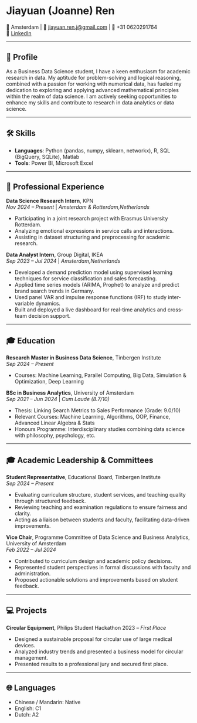 # Jiayuan (Joanne) Ren

📍 Amsterdam | 📧 [jiayuan.ren.j@gmail.com](mailto:jiayuan.ren.j@gmail.com) | 📱 +31 0620291764  
🔗 [LinkedIn](https://www.linkedin.com/in/jiayuan-ren-1a7a88226/) 

---

## 👤 Profile

As a Business Data Science student, I have a keen enthusiasm for academic research in data. My aptitude for problem-solving and logical reasoning, combined with a passion for working with numerical data, has fueled my dedication to exploring and applying advanced mathematical principles within the realm of data science. I am actively seeking opportunities to enhance my skills and contribute to research in data analytics or data science.

---

## 🛠 Skills

- **Languages**: Python (pandas, numpy, sklearn, networkx), R, SQL (BigQuery, SQLite), Matlab  
- **Tools**: Power BI, Microsoft Excel  

---

## 💼 Professional Experience

**Data Science Research Intern**, KPN  
*Nov 2024 – Present* | *Amsterdam & Rotterdam,Netherlands*  
- Participating in a joint research project with Erasmus University Rotterdam.  
- Analyzing emotional expressions in service calls and interactions.  
- Assisting in dataset structuring and preprocessing for academic research.

**Data Analyst Intern**, Group Digital, IKEA  
*Sep 2023 – Jul 2024*  | *Amsterdam,Netherlands*  
- Developed a demand prediction model using supervised learning techniques for service classification and sales forecasting.  
- Applied time series models (ARIMA, Prophet) to analyze and predict brand search trends in Germany.  
- Used panel VAR and impulse response functions (IRF) to study inter-variable dynamics.  
- Built and deployed a live dashboard for real-time analytics and cross-team decision support.

---

## 🎓 Education

**Research Master in Business Data Science**, Tinbergen Institute  
*Sep 2024 – Present*  
- Courses: Machine Learning, Parallel Computing, Big Data, Simulation & Optimization, Deep Learning

**BSc in Business Analytics**, University of Amsterdam  
*Sep 2021 – Jun 2024* | *Cum Laude (8.7/10)*  
- Thesis: Linking Search Metrics to Sales Performance (Grade: 9.0/10)  
- Relevant Courses: Machine Learning, Algorithms, OOP, Finance, Advanced Linear Algebra & Stats  
- Honours Programme: Interdisciplinary studies combining data science with philosophy, psychology, etc.
  
---

## 🎓 Academic Leadership & Committees
**Student Representative**, Educational Board, Tinbergen Institute  
*Sep 2024 – Present*  
- Evaluating curriculum structure, student services, and teaching quality through structured feedback.  
- Reviewing teaching and examination regulations to ensure fairness and clarity.  
- Acting as a liaison between students and faculty, facilitating data-driven improvements.

**Vice Chair**, Programme Committee of Data Science and Business Analytics, University of Amsterdam  
*Feb 2022 – Jul 2024*  
- Contributed to curriculum design and academic policy decisions.  
- Represented student perspectives in formal discussions with faculty and administration.  
- Proposed actionable solutions and improvements based on student feedback.

---

## 💻 Projects

**Circular Equipment**, Philips Student Hackathon 2023 – *First Place*  
- Designed a sustainable proposal for circular use of large medical devices.  
- Analyzed industry trends and presented a business model for circular management.  
- Presented results to a professional jury and secured first place.

---

## 🌐 Languages

- Chinese / Mandarin: Native  
- English: C1  
- Dutch: A2
